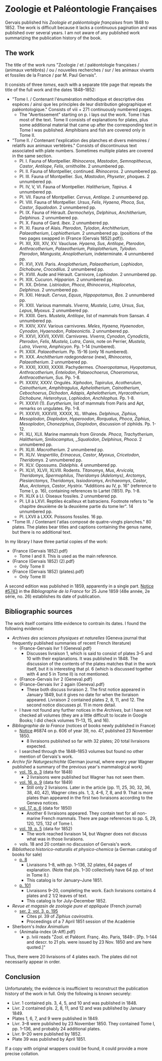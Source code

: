 # Zoologie et Paléontologie Françaises

Gervais published his _Zoologie et paléontologie françaises_ from 1848 to 1852. The work
is difficult because it lacks a continuous pagination and was published over several
years. I am not aware of any published work summarizing the publication history of the
book.

## The work

The title of the work runs "Zoologie / et / paléontologie françaises / (animaux
vertébrés) / ou / nouvelles recherches / sur / les animaux vivants et fossiles de la
France / par M. Paul Gervais".

It consists of three _tomes_, each with a separate title page that repeats the title of
the full work and the dates 1848–1852:

- "Tome I. / Contenant l'énumération méthodique et descriptive des espèces / ainsi que
  les principles de leur distribution géographique et paléontologique." Consists of
  viii + 271 continuously numbered pages.
  - The "Avertissement" starting on p. i lays out the work. Tome I has most of the text.
    Tome II consists of explanations for plates, plus some additional material that came
    up after the corresponding text in Tome I was published. Amphibians and fish are
    covered only in Tome II.
- "Tome II. / Contenant l'explication des planches et divers mémoires / relatifs aux
  animaux vertébrés." Consists of discontinuous text associated with plate numbers.
  Sometimes multiple plates are covered in the same section.
  - Pl. I. Fauna of Montpellier. _Rhinoceros_, _Mastodon_, _Semnopithecus_, _Castor_,
    _Antilope_, _Felis_, ornitholite. 2 unnumbered pp.
  - Pl. II. Fauna of Montpellier, continued. _Rhinoceros_. 2 unnumbered pp.
  - Pl. III. Fauna of Montpellier. _Sus_, _Mastodon_, _Physeter_, phoques. 2 unnumbered
    pp.
  - Pl. IV, V, VI. Fauna of Montpellier. _Halitherium_, _Tapirus_. 4 unnumbered pp.
  - Pl. VII. Fauna of Montpellier. _Cervus_, _Antilope_. 2 unnumbered pp.
  - Pl. VIII. Fauna of Montpellier. _Ursus_, _Felis_, _Hyaena_, _Phoca_, _Sus_,
    _Castor_, _Squalodon_. 2 unnumbered pp.
  - Pl. IX. Fauna of Hérault. _Dermochelys_, _Delphinus_, _Anchitherium_, _Delphinus_. 2
    unnumbered pp.
  - Pl. X. Fauna of Gard. _Ibex_. 2 unnumbered pp.
  - Pl. XI. Fauna of Alais. _Pterodon_, _Tylodon_, _Anchitherium_, _Palaeotherium_,
    _Lophiotherium_. 2 unnumbered pp. (positions of the two pages swapped in {France
    (Gervais 1852).pdf}).
  - Pl. XII, XIII, XIV, XV. Vaucluse. _Hyaena_, _Sus_, _Antilope_, _Pterodon_,
    _Anthracotherium_, _Palaeotherium_, _Paloplotherium_, _Tylodon_. _Pterodon_,
    _Mangusta_, _Anoplotherium_, indeterminate. 4 unnumbered pp.
  - Pl. XVI, XVII. Paris. _Anoplotherium_, _Palaeotherium_, _Lophiodon_, _Dichobune_,
    _Crocodilus_. 2 unnumbered pp.
  - Pl. XVIII. Aude and Hérault. Carnivore, _Lophiodon_. 2 unnumbered pp.
  - Pl. XIX. Cucuron. _Hipparion_. 2 unnumbered pp.
  - Pl. XX. Drôme. _Listriodon_, _Phoca_, _Rhinoceros_, _Hoplocetus_, _Delphinus_. 2
    unnumbered pp.
  - Pl. XXI. Hérault. _Cervus_, _Equus_, _Hippopotamus_, _Bos_. 2 unnumbered pp.
  - Pl. XXII. Various mammals. _Viverra_, _Mustela_, _Lutra_, _Ursus_, _Sus_, _Lepus_,
    _Myoxus_. 2 unnumbered pp.
  - Pl. XXIII. Gers. _Mustela_, _Antilope_, list of mammals from Sansan. 4 unnumbered
    pp.
  - Pl. XXIV, XXV. Various carnivores. _Meles_, _Hyaena_, _Hyaenodon_, _Cynodon_,
    _Hyaenodon_, _Palaeonictis_. 2 unnumbered pp.
  - Pl. XXVI, XXVII, XXVIII. Carnivores. _Viverra_, _Cynodon_, _Cynodictis_, _Pterodon_,
    _Felis_, _Mustela_, _Lutra_, _Canis_, note on Perrier, _Mustela_, _Lutra_,
    _Viverra_, _Amphicyon_. Pp. 1-14 (numbered).
  - Pl. XXIX. _Palaeotherium_. Pp. 15-16 (only 16 numbered).
  - Pl. XXX. _Anchitherium radegondense_ (new), _Rhinoceros_, _Palaeotherium_. 2
    unnumbered pp.
  - Pl. XXXI, XXXII, XXXIII. Pachydermes. _Choeropotamus_, _Hyopotamus_,
    _Anthracotherium_, _Entelodon_, _Palaeochoerus_, _Choeromorus_, _Anthracotherium_,
    _Sus_. Pp. 1-8.
  - Pl. XXXIV, XXXV. Ongulés. _Xiphodon_, _Tapirulus_, _Acotherulum_, _Cainotherium_,
    _Amphitragulus_, _Aphelotherium_, _Cainotherium_, _Cebochoerus_, _Dichodon_,
    _Adapis_, _Aphelotherium_, _Hyracotherium_, _Dichobune_, _Heterohyus_, _Lophiodon_,
    _Anchilophus_. Pp. 1-8.
  - Pl. XXXVI (1). _Eurytherium_, list of mammals from Paris and Apt, remarks on
    ungulates. Pp. 1-8.
  - Pl. XXXVII, XXXVIII, XXXIX, XL. Whales. _Delphinus_, _Ziphius_, _Mesoplodon_,
    _Dioplodon_, _Hyperoodon_, _Rorqualus_, _Phoca_, _Ziphius_, _Mesoplodon_,
    _Choneziphius_, _Dioplodon_, discussion of ziphiids. Pp. 1-12.
  - Pl. XLI, XLII. Marine mammals from Gironde. _Phoca_, _Trachytherium_, _Halitherium_,
    _Smilocamptus, \_Squalodon_, _Delphinus_, _Phoca_. 2 unnumbered pp.
  - Pl. XLIII. _Macrotherium_. 2 unnumbered pp.
  - Pl. XLIV. _Vespertilio_, _Erinaceus_, _Castor_, _Myoxus_, _Cricetodon_,
    _Theridomys_. 2 unnumbered pp.
  - Pl. XLV. Opossums. _Didelphis_. 4 unnumbered pp.
  - Pl. XLVI, XLVII, XLVIII. Rodents. _Titanomys_, _Mus_, _Arvicola_, _Theridomys_,
    _Spermophilus_, _Theridomys (Adelomys)_, _Arctomys_, _Plesiarctomys_, _Theridomys_,
    _Issiodoromys_, _Archaeomys_, _Castor_, _Mus_, _Arctomys_, _Castor_, _Hystrix_.
    "Additions au IV, p. 16" (reference to Tome I, p. 16), containing references to
    Lartet (1851). Pp. 1-8.
  - Pl. XLIX à LI. Oiseaux fossiles. 2 unnumbered pp.
  - Pl. LII à LXVI. Reptiles écailleux et batraciens. Footnote refers to "le chapitre
    deuxième de la deuxième partie du tome Ier". 14 unnumbered pp.
  - Pl. LXVII à LXXX. Poissons fossiles. 16 pp.
- "Tome III. / Contenant l'atlas composé de quatre-vingts planches." 80 plates. The
  plates bear titles and captions containing the genus name, but there is no additional
  text.

In my library I have three partial copies of the work:

- {France (Gervais 1852).pdf}
  - Tome I and II. This is used as the main reference.
- {France (Gervais 1852) (2).pdf}
  - Only Tome II
- {France (Gervais 1852) (plates).pdf}
  - Only Tome III

A second edition was published in 1859, apparently in a single part.
[Notice #5743](https://babel.hathitrust.org/cgi/pt?id=umn.319510019169955&view=1up&seq=308&q1=gervais)
in the _Bibliographie de la France_ for 25 June 1859 (48e année, 2e série, no. 26)
establishes its date of publication.

## Bibliographic sources

The work itself contains little evidence to contrain its dates. I found the following
evidence:

- _Archives des sciences physiques et naturelles_ (Geneva journal that frequently
  published summaries of recent French literature)
  - {France-Gervais livr 1 (Geneva).pdf}
    - Discusses livraison 1, which is said to consist of plates 3–5 and 10 with their
      explanations. It was published in 1848. The discussion of the contents of the
      plates matches that in the work itself, but it is interesting that pl. 6 (which is
      discussed together with 4 and 5 in Tome II) is not mentioned.
  - {France-Gervais livr 2 (Geneva).pdf}
  - {France-Gervais livr 2 again (Geneva).pdf}
    - These both discuss livraison 2. The first notice appeared in January 1849, but it
      gives no date for when the livraison appeared. Livraison 2 contained plates 2, 8,
      11, and 12. The second notice discusses pl. 11 in more detail.
  - I have not found any further notices in the _Archives_, but I have not checked all
    volumes (they are a little difficult to locate in Google Books; I did check volumes
    11–13, 15, and 16).
- _Bibliographie de la France_ (notices of books newly published in France)
  - [Notice](https://hdl.handle.net/2027/umn.319510019169866?urlappend=%3Bseq=616%3Bownerid=13510798903302042-620)
    #6874 on p. 606 of year 39, no. 47, published 23 November 1850.
    - 8 livraisons published so far with 32 plates; 20 total livraisons expected.
  - I searched through the 1848–1853 volumes but found no other mention of Gervais's
    work.
- _Archiv für Naturgeschichte_ (German journal, where every year Wagner published a
  summary of the previous year's mammalogical work)
  - [vol. 15, p. 3](https://www.biodiversitylibrary.org/page/13706022) (data for 1848)
    - 2 livraisons were published but Wagner has not seen them.
  - [vol. 16, p. 9](https://www.biodiversitylibrary.org/page/6961092) (data for 1849)
    - Still only 2 livraisons. Later in the article (pp. 11, 25, 30, 32, 36, 38, 40,
      42), Wagner cites pls. 1, 3, 4-6, 7, 8, and 9. That is more plates than appeared
      in the first two livraisons according to the Geneva notices.
  - [vol. 17, p. 6](https://www.biodiversitylibrary.org/page/6956581) (data for 1850)
    - Another 6 livraisons appeared. They contain text for all non-marine French
      mammals. There are page references to pp. 5, 29, 120, 125, 132 of Tome I.
  - [vol. 19, p. 5](https://www.biodiversitylibrary.org/page/7071476) (data for 1852)
    - The work reached livraison 14, but Wagner does not discuss what was in those
      livraisons.
  - vols. 18 and 20 contain no discussion of Gervais's work.
- _Bibliotheca historico-naturalis et physico-chemica_ (a German catalog of books for
  sale)
  - [p. 8](https://www.google.com/books/edition/Bibliotheca_historico_naturalis_et_physi/KpAxzW7wOAYC?hl=en&gbpv=1&dq=zoologie%20paleontologie%20francaises&pg=PA8&printsec=frontcover)
    - Livraisons 1–8, with pp. 1–136, 32 plates, 64 pages of explanation. (Note that
      pls. 1–30 collectively have 64 pp. of text in Tome II.)
    - This catalog is for January–June 1851.
  - [p. 101](https://www.google.com/books/edition/Bibliotheca_historico_naturalis_physico/owUYAAAAYAAJ?hl=en&gbpv=1&dq=gervais%20Bibliotheca%20historico-naturalis&pg=RA1-PA101&printsec=frontcover)
    - Livraisons 9–20, completing the work. Each livraisons contains 4 plates and 2 1/2
      leaves of text.
    - This catalog is for July–December 1852.
- _Revue et magasin de zoologie pure et appliquée_ (French journal)
  - [ser. 2, vol. 3, p. 195](https://www.google.com/books/edition/Revue_et_magasin_de_zoologie_pure_et_app/V2tIAAAAMAAJ?hl=en&gbpv=1&pg=PA195&printsec=frontcover&dq=gervais%20zoologie)
    - Cites pl. 39 of _Ziphius cavirostris_.
    - Proceedings of a 7 April 1851 session of the Académie
- Sherborn's _Index Animalium_
  - {Animalia-index (A-Aff).pdf}
    - p. lviii reads "Zool. et Paléont. Franç. 4to. Paris, 1848–. [Pp. 1–144 and descr.
      to 21 pls. were issued by 23 Nov. 1850 and are here quoted.]"

Thus, there were 20 livraisons of 4 plates each. The plates did not necessarily appear
in order.

## Conclusion

Unfortunately, the evidence is insufficient to reconstruct the publication history of
the work in full. Only the following is known securely:

- Livr. 1 contained pls. 3, 4, 5, and 10 and was published in 1848.
- Livr. 2 contained pls. 2, 8, 11, and 12 and was published by January 1849.
- Plates 1, 6, 7, and 9 were published in 1849.
- Livr. 3–8 were published by 23 November 1850. They contained Tome I, pp. 1–136, and
  probably 24 additional plates.
- Livr. 9–20 were published by 1852.
- Plate 39 was published by April 1851.

If a copy with original wrappers could be found, it could provide a more precise
collation.
